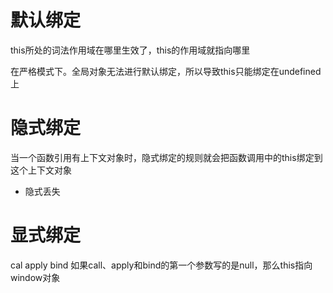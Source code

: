 # 默认绑定
this所处的词法作用域在哪里生效了，this的作用域就指向哪里

在严格模式下。全局对象无法进行默认绑定，所以导致this只能绑定在undefined上

# 隐式绑定
当一个函数引用有上下文对象时，隐式绑定的规则就会把函数调用中的this绑定到这个上下文对象
- 隐式丢失

# 显式绑定
cal  apply  bind
如果call、apply和bind的第一个参数写的是null，那么this指向window对象
